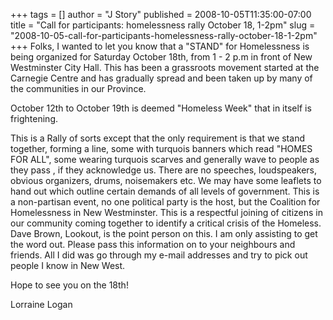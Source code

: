 +++
tags = []
author = "J Story"
published = 2008-10-05T11:35:00-07:00
title = "Call for participants: homelessness rally October 18, 1-2pm"
slug = "2008-10-05-call-for-participants-homelessness-rally-october-18-1-2pm"
+++
Folks, I wanted to let you know that a "STAND" for Homelessness is being
organized for Saturday October 18th, from 1 - 2 p.m in front of New
Westminster City Hall. This has been a grassroots movement started at
the Carnegie Centre and has gradually spread and been taken up by many
of the communities in our Province.  
  
October 12th to October 19th is deemed "Homeless Week" that in itself is
frightening.  
  
This is a Rally of sorts except that the only requirement is that we
stand together, forming a line, some with turquois banners which read
"HOMES FOR ALL", some wearing turquois scarves and generally wave to
people as they pass , if they acknowledge us. There are no speeches,
loudspeakers, obvious organizers, drums, noisemakers etc. We may have
some leaflets to hand out which outline certain demands of all levels of
government. This is a non-partisan event, no one political party is the
host, but the Coalition for Homelessness in New Westminster. This is a
respectful joining of citizens in our community coming together to
identify a critical crisis of the Homeless. Dave Brown, Lookout, is the
point person on this. I am only assisting to get the word out. Please
pass this information on to your neighbours and friends. All I did was
go through my e-mail addresses and try to pick out people I know in New
West.  
  
Hope to see you on the 18th!  
  
Lorraine Logan
